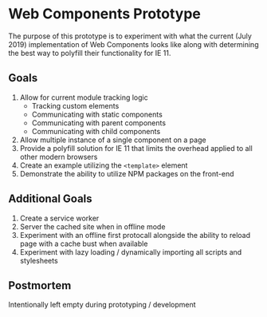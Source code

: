 # Web Components Prototype

The purpose of this prototype is to experiment with what the current (July 2019) implementation of Web Components looks like along with determining the best way to polyfill their functionality for IE 11.

## Goals

1. Allow for current module tracking logic
    - Tracking custom elements
    - Communicating with static components
    - Communicating with parent components
    - Communicating with child components
1. Allow multiple instance of a single component on a page
1. Provide a polyfill solution for IE 11 that limits the overhead applied to all other modern browsers
1. Create an example utilizing the `<template>` element
1. Demonstrate the ability to utilize NPM packages on the front-end

## Additional Goals

1. Create a service worker
1. Server the cached site when in offline mode
1. Experiment with an offline first protocall alongside the ability to reload page with a cache bust when available
1. Experiment with lazy loading / dynamically importing all scripts and stylesheets

## Postmortem

Intentionally left empty during prototyping / development
